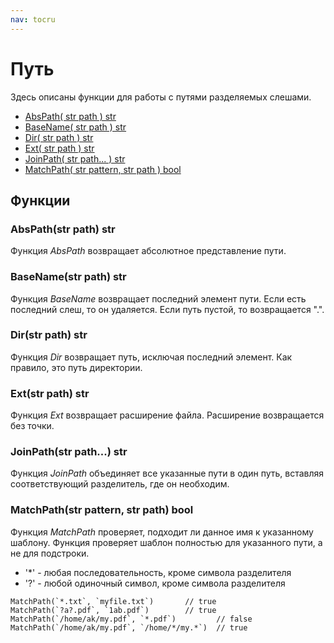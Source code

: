 ```yaml
---
nav: tocru
---
```


# Путь

Здесь описаны функции для работы с путями разделяемых слешами.

* [AbsPath\( str path \) str](path.md#abspathstr-path-str)
* [BaseName\( str path \) str](path.md#basenamestr-path-str)
* [Dir\( str path \) str](path.md#dirstr-path-str)
* [Ext\( str path \) str](path.md#extstr-path-str)
* [JoinPath\( str path... \) str](path.md#joinpathstr-path-str)
* [MatchPath\( str pattern, str path \) bool](path.md#matchpathstr-pattern-str-path-bool)

## Функции

### AbsPath\(str path\) str

Функция _AbsPath_ возвращает абсолютное представление пути.

### BaseName\(str path\) str

Функция _BaseName_ возвращает последний элемент пути. Если есть последний слеш, то он удаляется. Если путь пустой, то возвращается ".".

### Dir\(str path\) str

Функция _Dir_ возвращает путь, исключая последний элемент. Как правило, это путь директории.

### Ext\(str path\) str

Функция _Ext_ возвращает расширение файла. Расширение возвращается без точки.

### JoinPath\(str path...\) str

Функция _JoinPath_ объединяет все указанные пути в один путь, вставляя соответствующий разделитель, где он необходим.

### MatchPath\(str pattern, str path\) bool

Функция _MatchPath_ проверяет, подходит ли данное имя к указанному шаблону. Функция проверяет шаблон полностью для указанного пути, а не для подстроки.

* '\*' - любая последовательность, кроме символа разделителя
* '?' - любой одиночный символ, кроме символа разделителя

```text
MatchPath(`*.txt`, `myfile.txt`)       // true
MatchPath(`?a?.pdf`, `1ab.pdf`)        // true
MatchPath(`/home/ak/my.pdf`, `*.pdf`)         // false
MatchPath(`/home/ak/my.pdf`, `/home/*/my.*`)  // true
```

